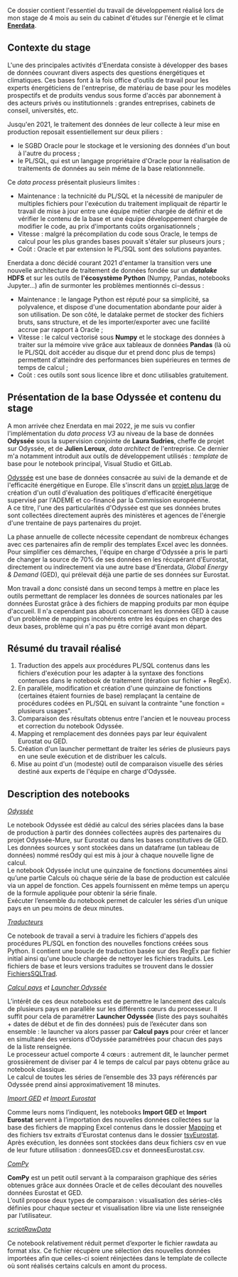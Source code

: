 Ce dossier contient l'essentiel du travail de développement réalisé lors de mon stage de 4 mois au sein du cabinet d'études sur l'énergie et le climat [__Enerdata__](https://www.enerdata.fr/).

## Contexte du stage

L'une des principales activités d'Enerdata consiste à développer des bases de données couvrant divers aspects des questions énergétiques et climatiques. Ces bases font à la fois office d'outils de travail pour les experts énergéticiens de l'entreprise, de matériau de base pour les modèles prospectifs et de produits vendus sous forme d'accès par abonnement à des acteurs privés ou institutionnels : grandes entreprises, cabinets de conseil, universités, etc.

Jusqu'en 2021, le traitement des données de leur collecte à leur mise en production reposait essentiellement sur deux piliers : 
- le SGBD Oracle pour le stockage et le versioning des données d'un bout à l'autre du process ;
- le PL/SQL, qui est un langage propriétaire d'Oracle pour la réalisation de traitements de données au sein même de la base relationnnelle.

Ce _data process_ présentait plusieurs limites :
- Maintenance : la technicité du PL/SQL et la nécessité de manipuler de multiples fichiers pour l'exécution du traitement impliquait de répartir le travail de mise à jour entre une équipe métier chargée de définir et de vérifier le contenu de la base et une équipe développement chargée de modifier le code, au prix d'importants coûts organisationnels ;
- Vitesse : malgré la précompilation du code sous Oracle, le temps de calcul pour les plus grandes bases pouvait s'étaler sur pluseurs jours ;
- Coût : Oracle et par extension le PL/SQL sont des solutions payantes.

Enerdata a donc décidé courant 2021 d'entamer la transition vers une nouvelle architecture de traitement de données fondée sur un ___datalake_ HDFS__ et sur les outils de __l'écosystème Python__ (Numpy, Pandas, notebooks Jupyter...) afin de surmonter les problèmes mentionnés ci-dessus :
- Maintenance : le langage Python est réputé pour sa simplicité, sa polyvalence, et dispose d'une documentation abondante pour aider à son utilisation. De son côté, le datalake permet de stocker des fichiers bruts, sans structure, et de les importer/exporter avec une facilité accrue par rapport à Oracle ;
- Vitesse : le calcul vectorisé sous __Numpy__ et le stockage des données à traiter sur la mémoire vive grâce aux tableaux de données __Pandas__ (là où le PL/SQL doit accéder au disque dur et prend donc plus de temps) permettent d'atteindre des performances bien supérieures en termes de temps de calcul ;
- Coût : ces outils sont sous licence libre et donc utilisables gratuitement.

## Présentation de la base Odyssée et contenu du stage

A mon arrivée chez Enerdata en mai 2022, je me suis vu confier l'implémentation du _data process V3_ au niveau de la base de données __Odyssée__ sous la supervision conjointe de __Laura Sudries__, cheffe de projet sur Odyssée, et de __Julien Leroux__, _data architect_ de l'entreprise. Ce dernier m'a notamment introduit aux outils de développement utilisés : _template_ de base pour le notebook principal, Visual Studio et GitLab.

[Odyssée](https://www.enerdata.fr/research/demande-energetique-mondiale-enerdemand.html) est une base de données consacrée au suivi de la demande et de l'efficacité énergétique en Europe. Elle s'inscrit dans un [projet plus large](https://www.odyssee-mure.eu/project.html) de création d'un outil d'évaluation des politiques d'efficacité énergétique supervisé par l'ADEME et co-financé par la Commission européenne. <br>
A ce titre, l'une des particularités d'Odyssée est que ses données brutes sont collectées directement auprès des ministères et agences de l'énergie d'une trentaine de pays partenaires du projet.

La phase annuelle de collecte nécessite cependant de nombreux échanges avec ces partenaires afin de remplir des templates Excel avec les données. Pour simplifier ces démarches, l'équipe en charge d'Odyssée a pris le parti de changer la source de 70% de ses données en les récupérant d'Eurostat, directement ou indirectement via une autre base d'Enerdata, _Global Energy & Demand_ (GED), qui prélevait déjà une partie de ses données sur Eurostat.

Mon travail a donc consisté dans un second temps à mettre en place les outils permettant de remplacer les données de sources nationales par les données Eurostat grâce à des fichiers de mapping produits par mon équipe d'accueil. Il n'a cependant pas abouti concernant les données GED à cause d'un problème de mappings incohérents entre les équipes en charge des deux bases, problème qui n'a pas pu être corrigé avant mon départ.

## Résumé du travail réalisé

1) Traduction des appels aux procédures PL/SQL contenus dans les fichiers d'exécution pour les adapter à la syntaxe des fonctions contenues dans le notebook de traitement (itération sur fichier + RegEx).
2) En parallèle, modification et création d'une quinzaine de fonctions (certaines étaient fournies de base) remplaçant la centaine de procédures codées en PL/SQL en suivant la contrainte "une fonction = plusieurs usages".
3) Comparaison des résultats obtenus entre l'ancien et le nouveau process et correction du notebook Odyssée.
4) Mapping et remplacement des données pays par leur équivalent Eurostat ou GED. 
6) Création d'un launcher permettant de traiter les séries de plusieurs pays en une seule exécution et de distribuer les calculs.
7) Mise au point d'un (modeste) outil de comparaison visuelle des séries destiné aux experts de l'équipe en charge d'Odyssée.

## Description des notebooks

[_Odyssée_](https://github.com/Tim-De-Decker/Stage_Enerdata/blob/main/Odyss%C3%A9e.ipynb)

Le notebook Odyssée est dédié au calcul des séries placées dans la base de production à partir des données collectées auprès des partenaires du projet Odyssée-Mure, sur Eurostat ou dans les bases constitutives de GED. <br>
Les données sources y sont stockées dans un dataframe (un tableau de données) nommé resOdy qui est mis à jour à chaque nouvelle ligne de calcul. <br>
Le notebook Odyssée inclut une quinzaine de fonctions documentées ainsi qu’une partie Calculs où chaque série de la base de production est calculée via un appel de fonction. Ces appels fournissent en même temps un aperçu de la formule appliquée pour obtenir la série finale. <br>
Exécuter l’ensemble du notebook permet de calculer les séries d’un unique pays en un peu moins de deux minutes.

[_Traducteurs_](https://github.com/Tim-De-Decker/Stage_Enerdata/blob/main/Odyss%C3%A9e.ipynb)

Ce notebook de travail a servi à traduire les fichiers d'appels des procédures PL/SQL en fonction des nouvelles fonctions créées sous Python. Il contient une boucle de traduction basée sur des RegEx par fichier initial ainsi qu'une boucle chargée de nettoyer les fichiers traduits. Les fichiers de base et leurs versions traduites se trouvent dans le dossier [FichiersSQLTrad](https://github.com/Tim-De-Decker/Stage_Enerdata/tree/main/FichiersSQLTrad).

_[Calcul pays](https://github.com/Tim-De-Decker/Stage_Enerdata/blob/main/Calcul%20pays.ipynb) et [Launcher Odyssée](https://github.com/Tim-De-Decker/Stage_Enerdata/blob/main/Launcher%20Odyssee.ipynb)_

L’intérêt de ces deux notebooks est de permettre le lancement des calculs de plusieurs pays en parallèle sur les différents cœurs du processeur. Il suffit pour cela de paramétrer __Launcher Odyssée__ (liste des pays souhaités + dates de début et de fin des données) puis de l’exécuter dans son ensemble : le launcher va alors passer par __Calcul pays__ pour créer et lancer en simultané des versions d’Odyssée paramétrées pour chacun des pays de la liste renseignée.<br>
Le processeur actuel comporte 4 cœurs : autrement dit, le launcher permet grossièrement de diviser par 4 le temps de calcul par pays obtenu grâce au notebook classique. <br>
Le calcul de toutes les séries de l’ensemble des 33 pays référencés par Odyssée prend ainsi approximativement 18 minutes.

_[Import GED](https://github.com/Tim-De-Decker/Stage_Enerdata/blob/main/Import%20GED.ipynb) et [Import Eurostat](https://github.com/Tim-De-Decker/Stage_Enerdata/blob/main/Import%20Eurostat.ipynb)_

Comme leurs noms l’indiquent, les notebooks __Import GED__ et __Import Eurostat__ servent à l’importation des nouvelles données collectées sur la base des fichiers de mapping Excel contenus dans le dossier [Mapping](https://github.com/Tim-De-Decker/Stage_Enerdata/tree/main/Mapping) et des fichiers tsv extraits d'Eurostat contenus dans le dossier [tsvEurostat](https://github.com/Tim-De-Decker/Stage_Enerdata/tree/main/tsvEurostat). <br>
Après exécution, les données sont stockées dans deux fichiers csv en vue de leur future utilisation : donneesGED.csv et donneesEurostat.csv.

_[ComPy](https://github.com/Tim-De-Decker/Stage_Enerdata/blob/main/ComPy.ipynb)_

__ComPy__ est un petit outil servant à la comparaison graphique des séries obtenues grâce aux données Oracle et de celles découlant des nouvelles données Eurostat et GED. <br>
L’outil propose deux types de comparaison : visualisation des séries-clés définies pour chaque secteur et visualisation libre via une liste renseignée par l’utilisateur.

_[scriptRawData](https://github.com/Tim-De-Decker/Stage_Enerdata/blob/main/scriptRawData.ipynb)_

Ce notebook relativement réduit permet d’exporter le fichier rawdata au format xlsx. Ce fichier récupère une sélection des nouvelles données importées afin que celles-ci soient réinjectées dans le template de collecte où sont réalisés certains calculs en amont du process.
